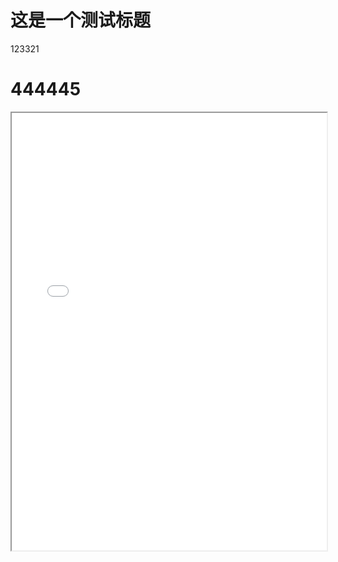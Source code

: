 # 这是一个测试标题
123321

<h1>444445</h1>


<p>
    <div>
		<iframe width="100%" height="700px"  src="comment.html"/>
	</div>
</p>
















